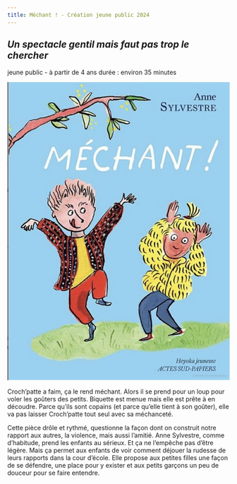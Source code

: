 ```yaml
---
title: Méchant ! - Création jeune public 2024
---
```

## *Un spectacle gentil mais faut pas trop le chercher*

jeune public - à partir de 4 ans
durée : environ 35 minutes

![Méchant Couverture du livre](images/couverture-mechant.png)

Croch’patte a faim, ça le rend méchant. Alors il se prend pour un loup pour voler les goûters des petits.
Biquette est menue mais elle est prête à en découdre. 
Parce qu’ils sont copains (et parce qu’elle tient à son goûter), elle va pas laisser Croch’patte tout seul avec sa méchanceté.

Cette pièce drôle et rythmé, questionne la façon dont on construit notre rapport aux autres, la violence, mais aussi l’amitié.
Anne Sylvestre, comme d’habitude, prend les enfants au sérieux. Et ça ne l’empêche pas d’être légère. Mais ça permet aux enfants de voir comment déjouer la rudesse de leurs rapports dans la cour d’école. Elle propose aux petites filles une façon de se défendre, une place pour y exister et aux petits garçons un peu de douceur pour se faire entendre.
